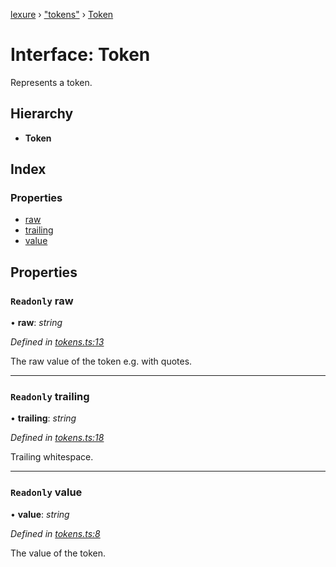 [lexure](../README.md) › ["tokens"](../modules/_tokens_.md) › [Token](_tokens_.token.md)

# Interface: Token

Represents a token.

## Hierarchy

* **Token**

## Index

### Properties

* [raw](_tokens_.token.md#readonly-raw)
* [trailing](_tokens_.token.md#readonly-trailing)
* [value](_tokens_.token.md#readonly-value)

## Properties

### `Readonly` raw

• **raw**: *string*

*Defined in [tokens.ts:13](https://github.com/1Computer1/lexure/blob/5f4fd4c/src/tokens.ts#L13)*

The raw value of the token e.g. with quotes.

___

### `Readonly` trailing

• **trailing**: *string*

*Defined in [tokens.ts:18](https://github.com/1Computer1/lexure/blob/5f4fd4c/src/tokens.ts#L18)*

Trailing whitespace.

___

### `Readonly` value

• **value**: *string*

*Defined in [tokens.ts:8](https://github.com/1Computer1/lexure/blob/5f4fd4c/src/tokens.ts#L8)*

The value of the token.
